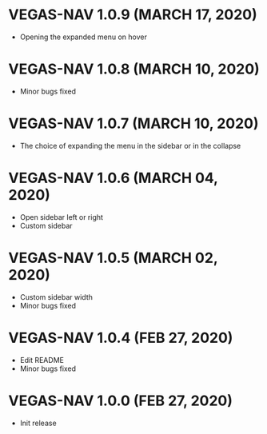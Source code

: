 # VEGAS-NAV 1.0.9 (MARCH 17, 2020)
* Opening the expanded menu on hover 

# VEGAS-NAV 1.0.8 (MARCH 10, 2020)
* Minor bugs fixed 

# VEGAS-NAV 1.0.7 (MARCH 10, 2020)
* The choice of expanding the menu in the sidebar or in the collapse

# VEGAS-NAV 1.0.6 (MARCH 04, 2020)
* Open sidebar left or right
* Custom sidebar 

# VEGAS-NAV 1.0.5 (MARCH 02, 2020)
* Custom sidebar width
* Minor bugs fixed 

# VEGAS-NAV 1.0.4 (FEB 27, 2020)
* Edit README
* Minor bugs fixed 

# VEGAS-NAV 1.0.0 (FEB 27, 2020)
* Init release